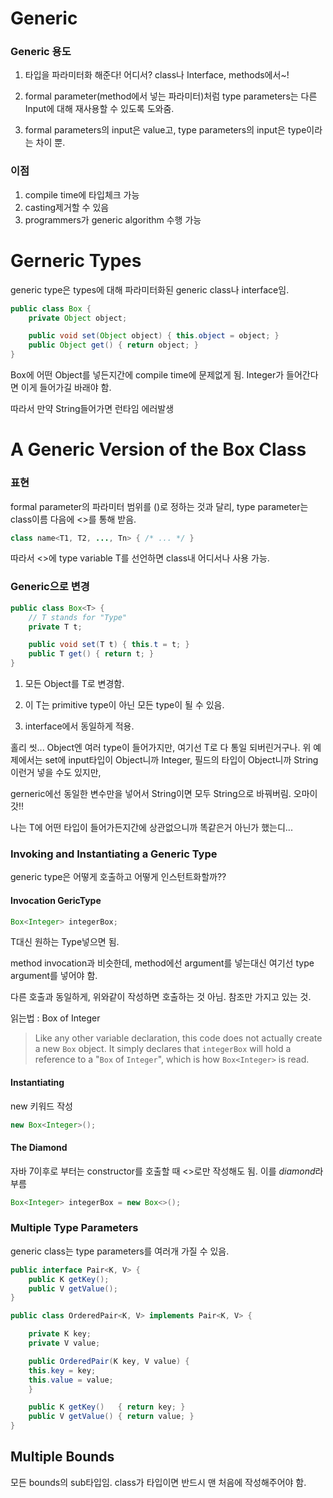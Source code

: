 # Generic

### Generic 용도

1. 타입을 파라미터화 해준다! 어디서? class나 Interface, methods에서~!

2. formal parameter(method에서 넣는 파라미터)처럼 type parameters는 다른 Input에 대해 재사용할 수 있도록 도와줌.
3. formal parameters의 input은 value고, type parameters의 input은 type이라는 차이 뿐.



### 이점

1. compile time에 타입체크 가능
2. casting제거할 수 있음
3. programmers가 generic algorithm 수행 가능





# Gerneric Types

generic type은 types에 대해 파라미터화된 generic class나 interface임.



```java
public class Box {
    private Object object;

    public void set(Object object) { this.object = object; }
    public Object get() { return object; }
}
```

Box에 어떤 Object를 넣든지간에 compile time에 문제없게 됨. Integer가 들어간다면 이게 들어가길 바래야 함.

따라서 만약 String들어가면 런타임 에러발생



# A Generic Version of the Box Class

### 표현

formal parameter의 파라미터 범위를 ()로 정하는 것과 달리, type parameter는 class이름 다음에 <>를 통해 받음.

```java
class name<T1, T2, ..., Tn> { /* ... */ }
```

따라서 <>에 type variable T를 선언하면 class내 어디서나 사용 가능.



### Generic으로 변경

```java
public class Box<T> {
    // T stands for "Type"
    private T t;

    public void set(T t) { this.t = t; }
    public T get() { return t; }
}
```

1. 모든 Object를 T로 변경함. 
2. 이 T는 primitive type이 아닌 모든 type이 될 수 있음.

3. interface에서 동일하게 적용.



홀리 씻... Object엔 여러 type이 들어가지만, 여기선 T로 다 통일 되버린거구나. 위 예제에서는 set에 input타입이 Object니까 Integer, 필드의 타입이 Object니까 String이런거 넣을 수도 있지만,

gerneric에선 동일한 변수만을 넣어서 String이면 모두 String으로 바꿔버림. 오마이갓!! 

나는 T에 어떤 타입이 들어가든지간에 상관없으니까 똑같은거 아닌가 했는디...





### Invoking and Instantiating a Generic Type

generic type은 어떻게 호출하고 어떻게 인스턴트화할까??

#### Invocation GericType

```java
Box<Integer> integerBox;
```

T대신 원하는 Type넣으면 됨.



method invocation과 비슷한데, method에선 argument를 넣는대신 여기선 type argument를 넣어야 함.

다른 호출과 동일하게, 위와같이 작성하면 호출하는 것 아님. 참조만 가지고 있는 것.

읽는법 : Box of Integer

> Like any other variable declaration, this code does not actually create a new `Box` object. It simply declares that `integerBox` will hold a reference to a "`Box` of `Integer`", which is how `Box<Integer>` is read.



#### Instantiating

new 키워드 작성

```java
new Box<Integer>();
```



#### The Diamond

자바 7이후로 부터는 constructor를 호출할 때 <>로만 작성해도 됨. 이를 *diamond*라 부름

```java
Box<Integer> integerBox = new Box<>();
```



### Multiple Type Parameters

generic class는 type parameters를 여러개 가질 수 있음.

```java
public interface Pair<K, V> {
    public K getKey();
    public V getValue();
}

public class OrderedPair<K, V> implements Pair<K, V> {

    private K key;
    private V value;

    public OrderedPair(K key, V value) {
	this.key = key;
	this.value = value;
    }

    public K getKey()	{ return key; }
    public V getValue() { return value; }
}
```



## Multiple Bounds

모든 bounds의 sub타입임. class가 타입이면 반드시 맨 처음에 작성해주어야 함.